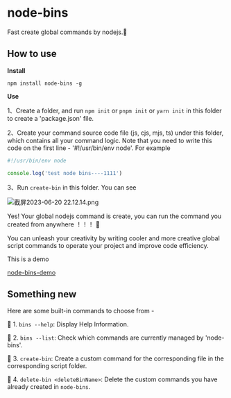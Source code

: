 # node-bins
Fast create  global commands by nodejs.🥰

## How to use

**Install**

```shell
npm install node-bins -g
```

**Use**

1、Create a folder, and  run `npm init` or `pnpm init` or `yarn init` in this folder to create a 'package.json' file.

2、Create your command source code file (js, cjs, mjs, ts) under this folder, which contains all your command logic. Note that you need to write this code on the first line - '#!/usr/bin/env node'. For example

```js
#!/usr/bin/env node

console.log('test node bins----1111')
```

3、Run `create-bin` in this folder.  You can see

![截屏2023-06-20 22.12.14.png](https://s2.loli.net/2023/06/20/1cfSBHDml9rTJeP.png)

Yes! Your global nodejs command is create, you can run the command you created from anywhere ！！！ 🤪  

You can unleash your creativity by writing cooler and more creative global script commands to operate your project and improve code efficiency.

This is a demo

[node-bins-demo](https://github.com/laoer536/node-bins-demo)

## Something new

  Here are some built-in commands to choose from -

🎈 1. `bins --help`: Display Help Information.

🎈 2. `bins --list`: Check which commands are currently managed by 'node-bins'.

🎈 3. `create-bin`: Create a custom command for the corresponding file in the corresponding script folder.

🎈 4. `delete-bin <deleteBinName>`: Delete the custom commands you have already created in `node-bins`.
